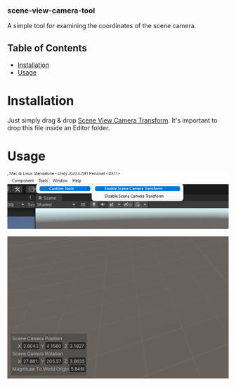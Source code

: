 ### scene-view-camera-tool
A simple tool for examining the coordinates of the scene camera.

## Table of Contents
- [Installation](#installation)
- [Usage](#usage)


# Installation

Just simply drag & drop [Scene View Camera Transform](src/SceneViewCameraTransform.cs). It's important to drop this file inside an Editor folder.

# Usage


![Usage](res/enable_tool.png)

![Usage](res/active.png)
